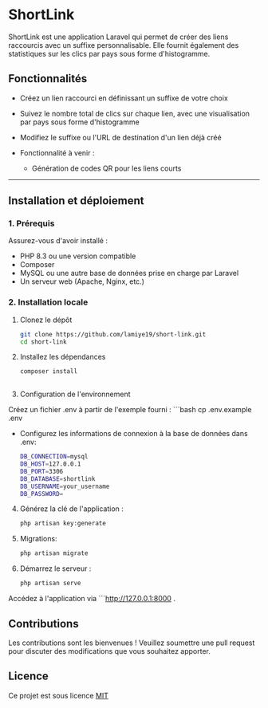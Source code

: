 # ShortLink 
ShortLink est une application Laravel qui permet de créer des liens raccourcis avec un suffixe personnalisable. Elle fournit également des statistiques sur les clics par pays sous forme d'histogramme.

## Fonctionnalités
- Créez un lien raccourci en définissant un suffixe de votre choix
- Suivez le nombre total de clics sur chaque lien, avec une visualisation par pays sous forme d'histogramme
- Modifiez le suffixe ou l'URL de destination d'un lien déjà créé


- Fonctionnalité à venir :
  - Génération de codes QR pour les liens courts

---

## Installation et déploiement

### 1. Prérequis
Assurez-vous d'avoir installé :
- PHP 8.3 ou une version compatible
- Composer
- MySQL ou une autre base de données prise en charge par Laravel
- Un serveur web (Apache, Nginx, etc.)

### 2. Installation locale

1. Clonez le dépôt
  
   ```bash
   git clone https://github.com/lamiye19/short-link.git
   cd short-link

2. Installez les dépendances
   ```bash
   composer install
  
3. Configuration de l'environnement

Créez un fichier .env à partir de l'exemple fourni :
    ```bash
    cp .env.example .env

* Configurez les informations de connexion à la base de données dans .env:
    ```bash
    DB_CONNECTION=mysql
    DB_HOST=127.0.0.1
    DB_PORT=3306
    DB_DATABASE=shortlink
    DB_USERNAME=your_username
    DB_PASSWORD=

4. Générez la clé de l'application :

    ```bash
    php artisan key:generate

5. Migrations:

    ```bash
    php artisan migrate

6. Démarrez le serveur :
    ```bash
    php artisan serve

Accédez à l'application via ```http://127.0.0.1:8000 .

## Contributions
Les contributions sont les bienvenues ! Veuillez soumettre une pull request pour discuter des modifications que vous souhaitez apporter.

## Licence
Ce projet est sous licence [MIT](https://opensource.org/licenses/MIT)